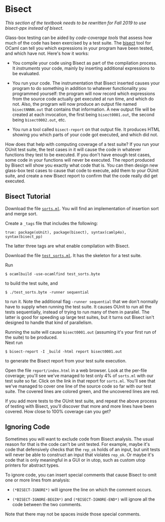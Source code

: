 # Bisect

*This section of the textbook needs to be rewritten for Fall 2019
to use bisect-ppx instead of bisect.*

Glass-box testing can be aided by *code-coverage tools* that assess
how much of the code has been exercised by a test suite.  The 
[bisect][] tool for OCaml can tell you which expressions in your
program have been tested, and which have not.
Here's how it works:

[bisect]: http://bisect.x9c.fr/

- You compile your code using Bisect as part of the compilation process.
  It *instruments* your code, mainly by inserting additional 
  expressions to be evaluated.
  
- You run your code.  The instrumentation that Bisect inserted causes
  your program to do something in addition to whatever functionality
  you programmed yourself:  the program will now record which
  expressions from the source code actually get executed at run time,
  and which do not.  Also, the program will now produce an output
  file named `bisectNNNN.out` that contains that information.
  A new output file will be created at each invocation, the first
  being `bisect0001.out`, the second being `bisect0002.out`, etc.
  
- You run a tool called `bisect-report` on that output file.  It
  produces HTML showing you which parts of your code got executed,
  and which did not.
  
How does that help with computing coverage of a test suite?  If you
run your OUnit test suite, the test cases in it will cause the code in
whatever functions they test to be executed.  If you don't have 
enough test cases, some code in your functions will never be
executed.  The report produced by Bisect will show you exactly
what code that is.  You can then design new glass-box test cases
to cause that code to execute, add them to your OUnit suite,
and create a new Bisect report to confirm that the code really
did get executed.

## Bisect Tutorial

Download the file [`sorts.ml`](sorts.ml).  You will
find an implementation of insertion sort and merge sort.

Create a `_tags` file that includes the following:
```
true: package(oUnit), package(bisect), syntax(camlp4o), syntax(bisect_pp)
```
The latter three tags are what enable compilation with Bisect.

Download the file [`test_sorts.ml`](test_sorts.ml).  It has the skeleton
for a test suite.

Run 
```
$ ocamlbuild -use-ocamlfind test_sorts.byte
``` 
to build the test suite, and 
```
$ ./test_sorts.byte -runner sequential
```
to run it. Note the additional flag `-runner sequential` that we don't normally
have to supply when running the test suite.  It causes OUnit to run all the
tests sequentially, instead of trying to run many of them in parallel.  The latter
is good for speeding up large test suites, but it turns out Bisect isn't designed
to handle that kind of parallelism.

Running the suite will cause `bisect0001.out` (assuming it's your first
run of the suite) to be produced.  
Next run 
```
$ bisect-report -I _build -html report bisect0001.out
``` 
to generate the Bisect report from your test suite
execution.  

Open the file `report/index.html` in a web browser.  Look at the
per-file coverage; you'll see we've managed to test only 4% of
`sorts.ml` with our test suite so far. Click on the link in that report
for `sorts.ml`. You'll see that we've managed to cover one line of the
source code so far with our test suite.  The covered lines are colored
green, and the uncovered lines are red.

If you add more tests to the OUnit test suite, and repeat the above
process of testing with Bisect, you'll discover that more and more
lines have been covered.  How close to 100% coverage can you get?

## Ignoring Code

Sometimes you will want to exclude code from Bisect analysis.  The usual
reason for that is the code can't be unit tested.  For example,
maybe it's code that defensively checks that the `rep_ok` holds
of an input, but unit tests will never be able to construct an input 
that violates `rep_ok`.  Or maybe it's code that is only meaningful
in a GUI or in utop, such as custom utop printers for abstract types.

To ignore code, you can insert special comments that cause Bisect to
omit one or more lines from analysis:

* `(*BISECT-IGNORE*)` will ignore the line on which the comment occurs.

* `(*BISECT-IGNORE-BEGIN*)` and `(*BISECT-IGNORE-END*)` will ignore all
  the code between the two comments.
  
Note that there may not be spaces inside those special comments.
